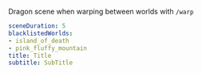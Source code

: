 Dragon scene when warping between worlds with `/warp`

```yml
sceneDuration: 5
blacklistedWorlds:
- island_of_death
- pink_fluffy_mountain
title: Title
subtitle: SubTitle
```
